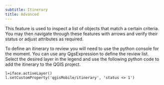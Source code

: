 ```yaml
---
subtitle: Itinerary
title: Advanced
---
```


This feature is used to inspect a list of objects that match a certain
criteria. You may then navigate through these features with arrows and
verify their status or adjust attributes as required.

To define an itinerary to review you will need to use the python console
for the moment. You can use any QgsExpression to define the review list.
Select the desired layer in the legend and use the following python code
to add the itinerary to the QGIS project.

``` {.python}
l=iface.activeLayer()
l.setCustomProperty('qgisMobile/itinerary', 'status <> 1')
```
